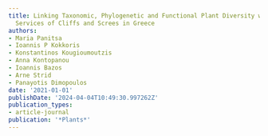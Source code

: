 ```yaml
---
title: Linking Taxonomic, Phylogenetic and Functional Plant Diversity with Ecosystem
  Services of Cliffs and Screes in Greece
authors:
- Maria Panitsa
- Ioannis P Kokkoris
- Konstantinos Kougioumoutzis
- Anna Kontopanou
- Ioannis Bazos
- Arne Strid
- Panayotis Dimopoulos
date: '2021-01-01'
publishDate: '2024-04-04T10:49:30.997262Z'
publication_types:
- article-journal
publication: '*Plants*'
---
```

